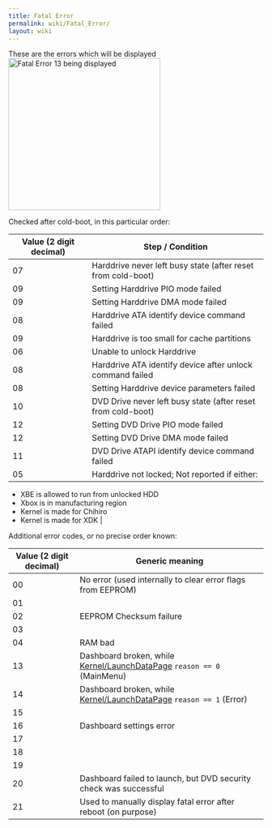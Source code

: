 ```yaml
---
title: Fatal Error
permalink: wiki/Fatal_Error/
layout: wiki
---
```


These are the errors which will be displayed
<img src="Fatal_Error_13.png" title="fig:Fatal Error 13 being displayed" alt="Fatal Error 13 being displayed" width="300" />

Checked after cold-boot, in this particular order:

| Value (2 digit decimal) | Step / Condition                                             |
|-------------------------|--------------------------------------------------------------|
| 07                      | Harddrive never left busy state (after reset from cold-boot) |
| 09                      | Setting Harddrive PIO mode failed                            |
| 09                      | Setting Harddrive DMA mode failed                            |
| 08                      | Harddrive ATA identify device command failed                 |
| 09                      | Harddrive is too small for cache partitions                  |
| 06                      | Unable to unlock Harddrive                                   |
| 08                      | Harddrive ATA identify device after unlock command failed    |
| 08                      | Setting Harddrive device parameters failed                   |
| 10                      | DVD Drive never left busy state (after reset from cold-boot) |
| 12                      | Setting DVD Drive PIO mode failed                            |
| 12                      | Setting DVD Drive DMA mode failed                            |
| 11                      | DVD Drive ATAPI identify device command failed               |
| 05                      | Harddrive not locked; Not reported if either:                
                                                                
  -   XBE is allowed to run from unlocked HDD                   
  -   Xbox is in manufacturing region                           
  -   Kernel is made for Chihiro                                
  -   Kernel is made for XDK                                    |

Additional error codes, or no precise order known:

| Value (2 digit decimal) | Generic meaning                                                                                            |
|-------------------------|------------------------------------------------------------------------------------------------------------|
| 00                      | No error (used internally to clear error flags from EEPROM)                                                |
| 01                      |                                                                                                            |
| 02                      | EEPROM Checksum failure                                                                                    |
| 03                      |                                                                                                            |
| 04                      | RAM bad                                                                                                    |
| 13                      | Dashboard broken, while [Kernel/LaunchDataPage](/wiki/Kernel/LaunchDataPage "wikilink") `reason == 0` (MainMenu) |
| 14                      | Dashboard broken, while [Kernel/LaunchDataPage](/wiki/Kernel/LaunchDataPage "wikilink") `reason == 1` (Error)    |
| 15                      |                                                                                                            |
| 16                      | Dashboard settings error                                                                                   |
| 17                      |                                                                                                            |
| 18                      |                                                                                                            |
| 19                      |                                                                                                            |
| 20                      | Dashboard failed to launch, but DVD security check was successful                                          |
| 21                      | Used to manually display fatal error after reboot (on purpose)                                             |


